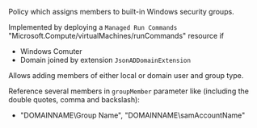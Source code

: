 Policy which assigns members to built-in Windows security groups.

Implemented by deploying a  `Managed Run Commands` "Microsoft.Compute/virtualMachines/runCommands" resource if

- Windows Comuter
- Domain joined by extension `JsonADDomainExtension`

Allows adding members of either local or domain user and group type.

Reference several members in `groupMember` parameter like (including the double quotes, comma and backslash):

- "DOMAINNAME\Group Name", "DOMAINNAME\samAccountName"